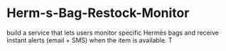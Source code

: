 # Herm-s-Bag-Restock-Monitor
build a service that lets users monitor specific Hermès bags and receive instant alerts (email + SMS) when the item is available. T
